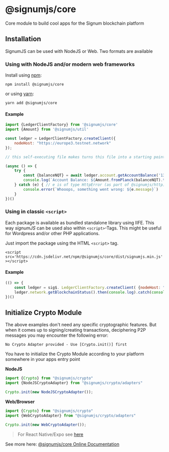 # @signumjs/core

Core module to build cool apps for the Signum blockchain platform 

## Installation

SignumJS can be used with NodeJS or Web. Two formats are available

### Using with NodeJS and/or modern web frameworks

Install using [npm](https://www.npmjs.org/):

```
npm install @signumjs/core
```

or using [yarn](https://yarnpkg.com/):

```
yarn add @signumjs/core
```

#### Example

```js
import {LedgerClientFactory} from '@signumjs/core'
import {Amount} from '@signumjs/util'

const ledger = LedgerClientFactory.createClient({
    nodeHost: "https://europe3.testnet.network"
});

// this self-executing file makes turns this file into a starting point of your app

(async () => {
    try {
        const {balanceNQT} = await ledger.account.getAccountBalance('13036514135565182944')
        console.log(`Account Balance: ${Amount.fromPlanck(balanceNQT).toString()}`)
    } catch (e) { // e is of type HttpError (as part of @signumjs/http)
        console.error(`Whooops, something went wrong: ${e.message}`)
    }
})()
```


### Using in classic `<script>`

Each package is available as bundled standalone library using IIFE.
This way _signumJS_ can be used also within `<script>`-Tags.
This might be useful for Wordpress and/or other PHP applications.

Just import the package using the HTML `<script>` tag.

`<script src='https://cdn.jsdelivr.net/npm/@signumjs/core/dist/signumjs.min.js'></script>`


#### Example

```js
(() => {
    const ledger = sig$. LedgerClientFactory.createClient( {nodeHost: "https://europe3.testnet.network"});
    ledger.network.getBlockchainStatus().then(console.log).catch(console.error);
})()
```

## Initialize Crypto Module

The above examples don't need any specific cryptographic features. But when it comes up to signing/creating transactions, deciphering P2P messages you may encounter the following error:

```
No Crypto Adapter provided - Use [Crypto.init()] first
```

You have to initialize the Crypto Module according to your platform somewhere in your apps entry point

__NodeJS__

```ts
import {Crypto} from "@signumjs/crypto"
import {NodeJSCryptoAdapter} from "@signumjs/crypto/adapters"

Crypto.init(new NodeJSCryptoAdapter());
```

__Web/Browser__

```ts
import {Crypto} from "@signumjs/crypto"
import {WebCryptoAdapter} from "@signumjs/crypto/adapters"

Crypto.init(new WebCryptoAdapter());
```

> For React Native/Expo see [here](https://github.com/signum-network/signumjs-react-native-crypto-adapter)


See more here:
[@signumjs/core Online Documentation](https://signum-network.github.io/signumjs/modules/core.html)
